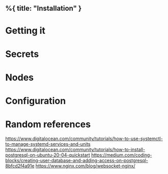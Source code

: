%{
    title: "Installation"
}
---

# Getting it

# Secrets

# Nodes

# Configuration

# Random references

https://www.digitalocean.com/community/tutorials/how-to-use-systemctl-to-manage-systemd-services-and-units
https://www.digitalocean.com/community/tutorials/how-to-install-postgresql-on-ubuntu-20-04-quickstart
https://medium.com/coding-blocks/creating-user-database-and-adding-access-on-postgresql-8bfcd2f4a91e
https://www.nginx.com/blog/websocket-nginx/

